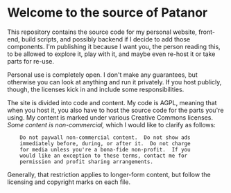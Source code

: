 <!--
SPDX-FileCopyrightText: 2022 Glasswings

SPDX-License-Identifier: AGPL-3.0-or-later
-->

Welcome to the source of Patanor
================================

This repository contains the source code for my personal website,
front-end, build scripts, and possibly backend if I decide to add
those components.  I'm publishing it because I
want you, the person reading this, to be allowed to explore it,
play with it, and maybe even re-host it or take parts for re-use.

Personal use is completely open.  I don't make any guarantees,
but otherwise you can look at anything and run it privately.  If
you host publicly, though, the licenses kick in and include
some responsibilities.

The site is divided into code and content.  My code is AGPL,
meaning that when you host it, you also have to host the source
code for the parts you're using.  My content is marked under
various Creative Commons licenses.  *Some content is
non-commercial,* which I would like to clarify as follows:

        Do not paywall non-commercial content.  Do not show ads
        immediately before, during, or after it.  Do not charge
        for media unless you're a bona-fide non-profit.  If you
        would like an exception to these terms, contact me for
        permission and profit sharing arrangements.

Generally, that restriction applies to longer-form content, but
follow the licensing and copyright marks on each file.
